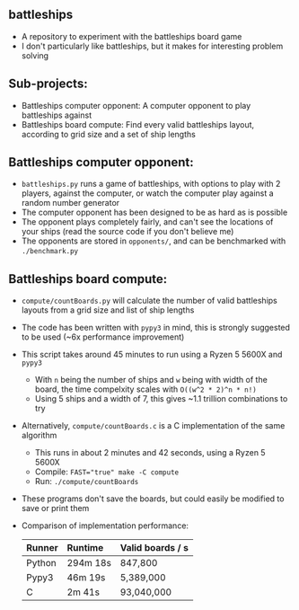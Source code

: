 ## battleships
  - A repository to experiment with the battleships board game
  - I don't particularly like battleships, but it makes for interesting problem solving

## Sub-projects:
  - Battleships computer opponent: A computer opponent to play battleships against
  - Battleships board compute: Find every valid battleships layout, according to grid size and a set of ship lengths

## Battleships computer opponent:
  - `battleships.py` runs a game of battleships, with options to play with 2 players, against the computer, or watch the computer play against a random number generator
  - The computer opponent has been designed to be as hard as is possible
  - The opponent plays completely fairly, and can't see the locations of your ships (read the source code if you don't believe me)
  - The opponents are stored in `opponents/`, and can be benchmarked with `./benchmark.py`

## Battleships board compute:
  - `compute/countBoards.py` will calculate the number of valid battleships layouts from a grid size and list of ship lengths
  - The code has been written with `pypy3` in mind, this is strongly suggested to be used (~6x performance improvement)
  - This script takes around 45 minutes to run using a Ryzen 5 5600X and `pypy3`
    - With `n` being the number of ships and `w` being with width of the board, the time compelxity scales with `O((w^2 * 2)^n * n!)`
    - Using 5 ships and a width of 7, this gives ~1.1 trillion combinations to try
  - Alternatively, `compute/countBoards.c` is a C implementation of the same algorithm
    - This runs in about 2 minutes and 42 seconds, using a Ryzen 5 5600X
    - Compile: `FAST="true" make -C compute`
    - Run: `./compute/countBoards`
  - These programs don't save the boards, but could easily be modified to save or print them
  - Comparison of implementation performance:

    | Runner | Runtime  | Valid boards / s |
    |:-------|:---------|------------------|
    | Python | 294m 18s | 847,800          |
    | Pypy3  | 46m 19s  | 5,389,000        |
    | C      | 2m 41s   | 93,040,000       |
